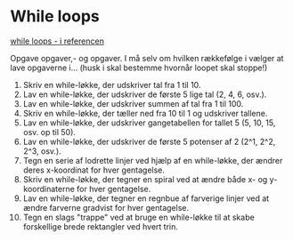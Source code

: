 # While loops

[while loops - i referencen](https://processing.org/reference/while.html)

Opgave opgaver,- og opgaver. I må selv om hvilken rækkefølge i vælger at lave opgaverne i... (husk i skal bestemme hvornår loopet skal stoppe!)

1. Skriv en while-løkke, der udskriver tal fra 1 til 10.
2. Lav en while-løkke, der udskriver de første 5 lige tal (2, 4, 6, osv.).
3. Lav en while-løkke, der udskriver summen af tal fra 1 til 100.
4. Skriv en while-løkke, der tæller ned fra 10 til 1 og udskriver tallene.
5. Lav en while-løkke, der udskriver gangetabellen for tallet 5 (5, 10, 15, osv. op til 50).
6. Lav en while-løkke, der udskriver de første 5 potenser af 2 (2^1, 2^2, 2^3, osv.).
7. Tegn en serie af lodrette linjer ved hjælp af en while-løkke, der ændrer deres x-koordinat for hver gentagelse.
8. Skriv en while-løkke, der tegner en spiral ved at ændre både x- og y-koordinaterne for hver gentagelse.
9. Lav en while-løkke, der tegner en regnbue af farverige linjer ved at ændre farverne gradvist for hver gentagelse.
10. Tegn en slags "trappe" ved at bruge en while-løkke til at skabe forskellige brede rektangler ved hvert trin.

